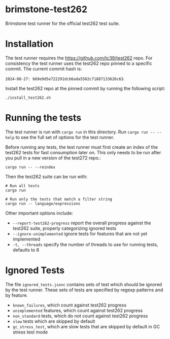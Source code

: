 # brimstone-test262

Brimstone test runner for the official test262 test suite.

# Installation

The test runner requires the https://github.com/tc39/test262 repo. For consistency the test runner uses the test262 repo pinned to a specific commit. The current commit hash is:

`2024-08-27: b69e9d5e722291dcb6ada5582c71887133626c63`.

Install the test262 repo at the pinned commit by running the following script:

```
./install_test262.sh
```

# Running the tests

The test runner is run with `cargo run` in this directory. Run `cargo run -- --help` to see the full set of options for the test runner.

Before running any tests, the test runner must first create an index of the test262 tests for fast consumption later on. This only needs to be run after you pull in a new version of the test272 repo.:

```
cargo run -- --reindex
```

Then the test262 suite can be run with:

```
# Run all tests
cargo run

# Run only the tests that match a filter string
cargo run -- language/expressions
```

Other important options include:
- `--report-test262-progress` report the overall progress against the test262 suite, properly categorizing ignored tests
- `--ignore-unimplemented` ignore tests for features that are not yet implemented
- `-t, --threads` specify the number of threads to use for running tests, defaults to 8

# Ignored Tests

The file `ignored_tests.jsonc` contains sets of test which should be ignored by the test runner. These sets of tests are specified by regexp patterns and by feature.

- `known_failures`, which count against test262 progress
- `unimplemented` features, which count against test262 progress
- `non_standard` tests, which do not count against test262 progress
- `slow` tests which are skipped by default
- `gc_stress_test`, which are slow tests that are skipped by default in GC stress test mode
